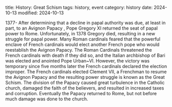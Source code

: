 title: History: Great Schism
tags: history, event
category: history
date: 2024-10-13
modified: 2024-10-13


1377-
After determining that a decline
 in papal authority was due, at least in part, to an Avignon Papacy
,
 Pope Gregory XI returned the seat of papal power to Rome.
 Unfortunately, in 1378
 Gregory died, resulting in a new
 struggle for papal power. Many Roman cardinals feared that the
 powerful enclave of French cardinals would elect another French pope
 who would reestablish the Avignon Papacy. The Roman Cardinals
 threatened the French cardinals with death if they did so, and the
 Italian archbishop of Bari was elected and anointed Pope Urban~VI.
 However, the victory was temporary since five months later the
 French cardinals declared the election improper. The French
 cardinals elected Clement VII, a Frenchman to resume the Avignon
 Papacy and the resulting power struggle is known as the Great
 Schism. The division of the Papacy caused great turbulence in
 the Catholic church, damaged the faith of the believers, and
 resulted in increased taxes and corruption. Eventually the Papacy
 returned to Rome, but not before much damage was done to the church.





